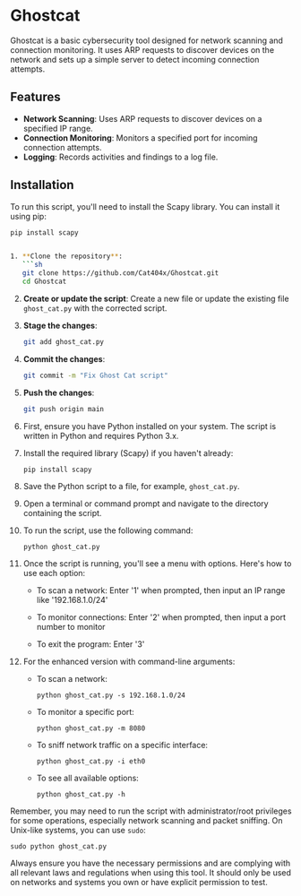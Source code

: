 
# Ghostcat

Ghostcat is a basic 
cybersecurity tool designed for network 
scanning and connection monitoring. 
It uses ARP requests to discover devices on 
the network and sets up a simple server 
to detect incoming connection attempts.

## Features
- **Network Scanning**: Uses ARP requests to discover devices on a specified IP range.
- **Connection Monitoring**: Monitors a specified port for incoming connection attempts.
- **Logging**: Records activities and findings to a log file.

## Installation
To run this script, you'll need to install the Scapy library. You can install it using pip:
```sh
pip install scapy


1. **Clone the repository**:
   ```sh
   git clone https://github.com/Cat404x/Ghostcat.git
   cd Ghostcat
   ```

2. **Create or update the script**:
   Create a new file or update the existing file `ghost_cat.py` with the corrected script.

3. **Stage the changes**:
   ```sh
   git add ghost_cat.py
   ```

4. **Commit the changes**:
   ```sh
   git commit -m "Fix Ghost Cat script"
   ```

5. **Push the changes**:
   ```sh
   git push origin main
1. First, ensure you have Python installed on your system. The script is written in Python and requires Python 3.x.

2. Install the required library (Scapy) if you haven't already:
   ```
   pip install scapy
   ```

3. Save the Python script to a file, for example, `ghost_cat.py`.

4. Open a terminal or command prompt and navigate to the directory containing the script.

5. To run the script, use the following command:
   ```
   python ghost_cat.py
   ```

6. Once the script is running, you'll see a menu with options. Here's how to use each option:

   - To scan a network:
     Enter '1' when prompted, then input an IP range like '192.168.1.0/24'

   - To monitor connections:
     Enter '2' when prompted, then input a port number to monitor

   - To exit the program:
     Enter '3'

7. For the enhanced version with command-line arguments:

   - To scan a network:
     ```
     python ghost_cat.py -s 192.168.1.0/24
     ```

   - To monitor a specific port:
     ```
     python ghost_cat.py -m 8080
     ```

   - To sniff network traffic on a specific interface:
     ```
     python ghost_cat.py -i eth0
     ```

   - To see all available options:
     ```
     python ghost_cat.py -h
     ```

Remember, you may need to run the script with administrator/root privileges for some operations, especially network scanning and packet sniffing. On Unix-like systems, you can use `sudo`:

```
sudo python ghost_cat.py
```

Always ensure you have the necessary permissions and are complying with all relevant laws and regulations when using this tool. It should only be used on networks and systems you own or have explicit permission to test.


